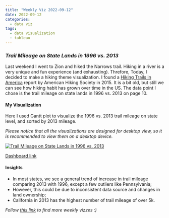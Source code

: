 ```yaml
---
title: "Weekly Viz 2022-09-12"
date: 2022-09-12
categories:
  - data viz
tags:
  - data visualization
  - tableau
---
```


### *Trail Mileage on State Lands in 1996 vs. 2013*

Last weekend I went to Zion and hiked the Narrows trail. Hiking in a river is a very unique and fun experience (and exhausting). Threfore, Today, I decided to make a hiking theme visualization. I found a [Hiking Trails in America](https://americanhiking.org/wp-content/uploads/2015/05/AHS_RPT_fnl_LOW.pdf) report by American Hiking Society in 2015. It is a bit old, but still we can see how hiking habit has grown over time in the US. The data point I chose is the trail mileage on state lands in 1996 vs. 2013 on page 10.  

#### My Visualization

Here I used Gantt plot to visualize the 1996 vs. 2013 trail mileage on state level, and sorted by 2013 mileage.  

*Please notice that all the visualizations are designed for desktop view, so it is recommended to view them on a desktop device.*  

<div class='tableauPlaceholder' id='viz1663041617561' style='position: relative'>
  <noscript><a href='#'>
    <img alt='Trail Mileage on State Lands in 1996 vs. 2013 ' src='https:&#47;&#47;public.tableau.com&#47;static&#47;images&#47;20&#47;20220912TrailMileageonStateLandsin1996vs_2013&#47;TrailMileageonStateLandsin1996vs_2013&#47;1_rss.png' style='border: none' />
    </a></noscript>
  <object class='tableauViz'  style='display:none;'>
    <param name='host_url' value='https%3A%2F%2Fpublic.tableau.com%2F' />
    <param name='embed_code_version' value='3' />
    <param name='site_root' value='' />
    <param name='name' value='20220912TrailMileageonStateLandsin1996vs_2013&#47;TrailMileageonStateLandsin1996vs_2013' />
    <param name='tabs' value='no' />
    <param name='toolbar' value='yes' />
    <param name='static_image' value='https:&#47;&#47;public.tableau.com&#47;static&#47;images&#47;20&#47;20220912TrailMileageonStateLandsin1996vs_2013&#47;TrailMileageonStateLandsin1996vs_2013&#47;1.png' />
    <param name='animate_transition' value='yes' />
    <param name='display_static_image' value='yes' />
    <param name='display_spinner' value='yes' />
    <param name='display_overlay' value='yes' />
    <param name='display_count' value='yes' />
    <param name='language' value='en-US' />
    <param name='filter' value='publish=yes' />
  </object></div>      
  <script type='text/javascript'>          
  var divElement = document.getElementById('viz1663041617561');       
  var vizElement = divElement.getElementsByTagName('object')[0];       
  if ( divElement.offsetWidth > 800 ) { vizElement.style.width='800px';vizElement.style.height='927px';} else if ( divElement.offsetWidth > 500 ) { vizElement.style.width='800px';vizElement.style.height='927px';} else { vizElement.style.width='100%';vizElement.style.height='727px';}         
  var scriptElement = document.createElement('script');       
  scriptElement.src = 'https://public.tableau.com/javascripts/api/viz_v1.js';        
  vizElement.parentNode.insertBefore(scriptElement, vizElement);             
</script>  

[Dashboard link](https://public.tableau.com/views/20220912TrailMileageonStateLandsin1996vs_2013/TrailMileageonStateLandsin1996vs_2013?:language=en-US&publish=yes&:display_count=n&:origin=viz_share_link)
  
#### Insights
* In most states, we see a general trend of increase in trail mileage comparing 2013 with 1996, except a few outliers like Pennsylvania;  
* However, this could be due to inconsistent data source and changes in land ownership;  
* California in 2013 has the highest number of trail mileage of over 5k.  
  
*Follow [this link](https://yudong-94.github.io/personal-website/project/WeeklyViz2022/) to find more weekly vizzes :)*

